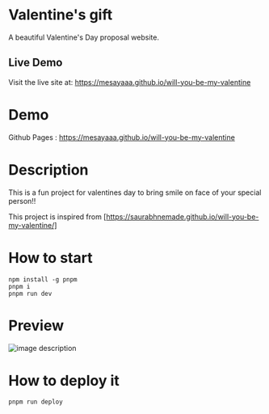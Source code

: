 # Valentine's gift

A beautiful Valentine's Day proposal website.

## Live Demo

Visit the live site at: https://mesayaaa.github.io/will-you-be-my-valentine

# Demo
Github Pages : https://mesayaaa.github.io/will-you-be-my-valentine


# Description
This is a fun project for valentines day to bring smile on face of your special person!!

This project is inspired from [https://saurabhnemade.github.io/will-you-be-my-valentine/]

# How to start
```
npm install -g pnpm
pnpm i
pnpm run dev
```

# Preview

![image description](demo.gif)


# How to deploy it
```
pnpm run deploy
```
